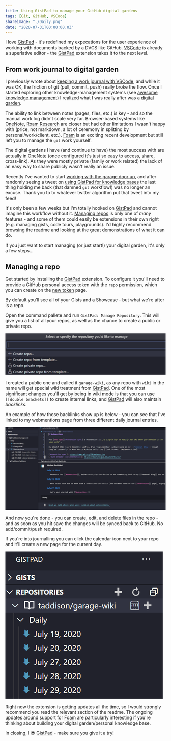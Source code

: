 ```yaml
---
title: Using GistPad to manage your GitHub digital gardens
tags: [Git, GitHub, VSCode]
shareimage: "./Daily.png"
date: "2020-07-31T00:00:00.0Z"
---
```


I love [GistPad] - it's redefined my expecations for the user experience of working with documents backed by a DVCS like GitHub. [VSCode] is already a superlative editor - the [GistPad] extension takes it to the next level.

## From work journal to digital garden

I previously wrote about [keeping a work journal with VSCode], and while it was OK, the friction of git (pull, commit, push) really broke the flow. Once I started exploring other knowledge-management systems (see [awesome knowledge management]) I realized what I was really after was a [digital garden].

The ability to link between notes (pages, files, etc.) is key - and so the manual work log didn't scale very far. Browser-based systems like [OneNote], [Roam Research] are closer but had other limitations I wasn't happy with (price, not markdown, a lot of ceremony in splitting by personal/work/client, etc.). [Foam] is an exciting recent development but still left you to manage the `git` work yourself.

The digital gardens I have (and continue to have) the most success with are actually in [OneNote] (once configured it's just so easy to access, share, cross-link). As they were mostly private (family or work related) the lack of an easy way to share publicly wasn't really an issue.

Recently I've wanted to start [working with the garage door up], and after randomly seeing a tweet on [using GistPad for knowledge bases] the last thing holding me back (that damned `git` workflow!) was no longer an excuse. Thank you to to whatever twitter algorithm put that tweet into my feed!

It's only been a few weeks but I'm totally hooked on [GistPad] and cannot imagine this workflow without it. [Managing repos] is only one of _many_ features - and some of them could easily be extensions in their own right (e.g. managing gists, code tours, playgrounds). I'd highly recommend browsing the readme and looking at the great demonstrations of what it can do.

If you just want to start managing (or just start!) your digital garden, it's only a few steps...

## Managing a repo

Get started by installing the [GistPad] extension. To configure it you'll need to provide a GitHub personal access token with the `repo` permission, which you can create on the [new token] page.

By default you'll see all of your Gists and a Showcase - but what we're after is a repo.

Open the command pallete and run `GistPad: Manage Repository`. This will give you a list of all your repos, as well as the chance to create a public or private repo.

![Create a repo](./CreateRepo.png)

I created a public one and called it `garage-wiki`, as any repo with `wiki` in the name will get special wiki treatment from [GistPad]. One of the most significant changes you'll get by being in wiki mode is that you can use `[[double brackets]]` to create internal links, and [GistPad] will also maintain _backlinks_.

An example of how those backlinks show up is below - you can see that I've linked to my webmentions page from three different daily journal entries.

![Example of backlinks](./Backlinks.png)

And now you're done - you can create, edit, and delete files in the repo - and as soon as you hit save the changes will be synced back to GitHub. No add/commit/push required.

If you're into journalling you can click the calendar icon next to your repo and it'll create a new page for the current day.

![Daily journal button](./Daily.png)

Right now the extension is getting updates all the time, so I would strongly recommend you read the relevant section of the readme. The ongoing updates around support for [Foam] are particularly interesting if you're thinking about building your digital garden/personal knowledge base.

In closing, I 😍 [GistPad] - make sure you give it a try!

[gistpad]: https://github.com/vsls-contrib/gistpad#readme
[vscode]: https://code.visualstudio.com/
[keeping a work journal with vscode]: https://tjaddison.com/blog/2018/02/keeping-a-work-journal-with-vs-code/
[awesome knowledge management]: https://github.com/brettkromkamp/awesome-knowledge-management
[digital garden]: https://maggieappleton.com/garden-history
[onenote]: https://www.onenote.com/
[roam research]: https://roamresearch.com/
[foam]: https://github.com/foambubble/foam
[managing repos]: https://github.com/vsls-contrib/gistpad#repositories
[working with the garage door up]: https://notes.andymatuschak.org/z21cgR9K3UcQ5a7yPsj2RUim3oM2TzdBByZu
[using gistpad for knowledge bases]: https://twitter.com/LostInTangent/status/1282047676377231360
[garage wiki]: https://github.com/taddison/garage-wiki
[new token]: https://github.com/settings/tokens/new
